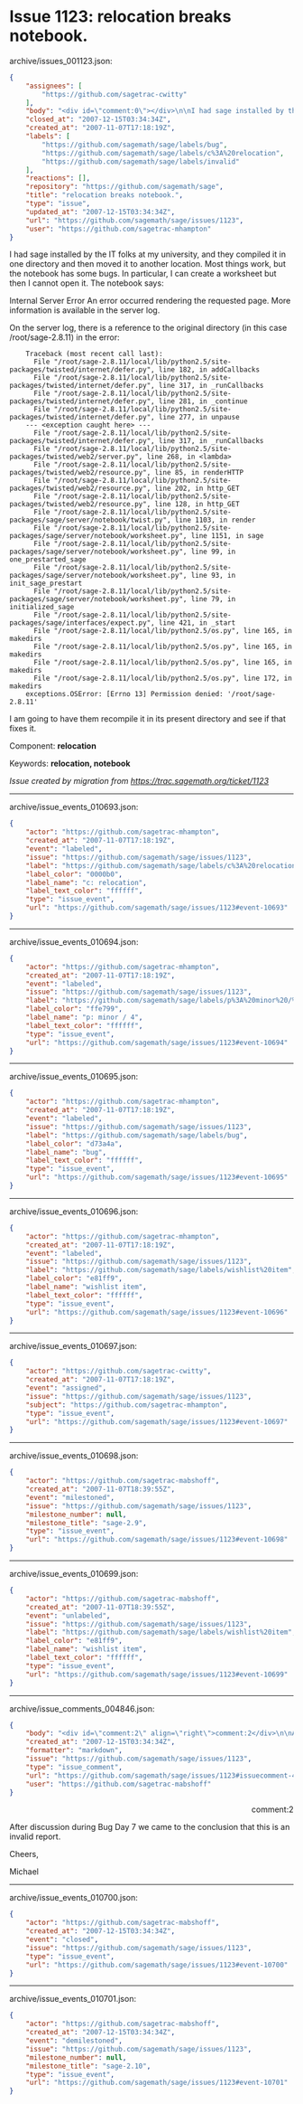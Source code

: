 # Issue 1123: relocation breaks notebook.

archive/issues_001123.json:
```json
{
    "assignees": [
        "https://github.com/sagetrac-cwitty"
    ],
    "body": "<div id=\"comment:0\"></div>\n\nI had sage installed by the IT folks at my university, and they compiled it in one directory and then moved it to another location.  Most things work, but the notebook has some bugs.  In particular, I can create a worksheet but then I cannot open it.  The notebook says:\n\nInternal Server Error\nAn error occurred rendering the requested page. More information is available in the server log.\n\nOn the server log, there is a reference to the original directory (in this case /root/sage-2.8.11) in the error:\n\n        Traceback (most recent call last):\n          File \"/root/sage-2.8.11/local/lib/python2.5/site-packages/twisted/internet/defer.py\", line 182, in addCallbacks\n          File \"/root/sage-2.8.11/local/lib/python2.5/site-packages/twisted/internet/defer.py\", line 317, in _runCallbacks\n          File \"/root/sage-2.8.11/local/lib/python2.5/site-packages/twisted/internet/defer.py\", line 281, in _continue\n          File \"/root/sage-2.8.11/local/lib/python2.5/site-packages/twisted/internet/defer.py\", line 277, in unpause\n        --- <exception caught here> ---\n          File \"/root/sage-2.8.11/local/lib/python2.5/site-packages/twisted/internet/defer.py\", line 317, in _runCallbacks\n          File \"/root/sage-2.8.11/local/lib/python2.5/site-packages/twisted/web2/server.py\", line 268, in <lambda>\n          File \"/root/sage-2.8.11/local/lib/python2.5/site-packages/twisted/web2/resource.py\", line 85, in renderHTTP\n          File \"/root/sage-2.8.11/local/lib/python2.5/site-packages/twisted/web2/resource.py\", line 202, in http_GET\n          File \"/root/sage-2.8.11/local/lib/python2.5/site-packages/twisted/web2/resource.py\", line 128, in http_GET\n          File \"/root/sage-2.8.11/local/lib/python2.5/site-packages/sage/server/notebook/twist.py\", line 1103, in render\n          File \"/root/sage-2.8.11/local/lib/python2.5/site-packages/sage/server/notebook/worksheet.py\", line 1151, in sage\n          File \"/root/sage-2.8.11/local/lib/python2.5/site-packages/sage/server/notebook/worksheet.py\", line 99, in one_prestarted_sage\n          File \"/root/sage-2.8.11/local/lib/python2.5/site-packages/sage/server/notebook/worksheet.py\", line 93, in init_sage_prestart\n          File \"/root/sage-2.8.11/local/lib/python2.5/site-packages/sage/server/notebook/worksheet.py\", line 79, in initialized_sage\n          File \"/root/sage-2.8.11/local/lib/python2.5/site-packages/sage/interfaces/expect.py\", line 421, in _start\n          File \"/root/sage-2.8.11/local/lib/python2.5/os.py\", line 165, in makedirs\n          File \"/root/sage-2.8.11/local/lib/python2.5/os.py\", line 165, in makedirs\n          File \"/root/sage-2.8.11/local/lib/python2.5/os.py\", line 165, in makedirs\n          File \"/root/sage-2.8.11/local/lib/python2.5/os.py\", line 172, in makedirs\n        exceptions.OSError: [Errno 13] Permission denied: '/root/sage-2.8.11'\n\nI am going to have them recompile it in its present directory and see if that fixes it.\n\nComponent: **relocation**\n\nKeywords: **relocation, notebook**\n\n_Issue created by migration from https://trac.sagemath.org/ticket/1123_\n\n",
    "closed_at": "2007-12-15T03:34:34Z",
    "created_at": "2007-11-07T17:18:19Z",
    "labels": [
        "https://github.com/sagemath/sage/labels/bug",
        "https://github.com/sagemath/sage/labels/c%3A%20relocation",
        "https://github.com/sagemath/sage/labels/invalid"
    ],
    "reactions": [],
    "repository": "https://github.com/sagemath/sage",
    "title": "relocation breaks notebook.",
    "type": "issue",
    "updated_at": "2007-12-15T03:34:34Z",
    "url": "https://github.com/sagemath/sage/issues/1123",
    "user": "https://github.com/sagetrac-mhampton"
}
```
<div id="comment:0"></div>

I had sage installed by the IT folks at my university, and they compiled it in one directory and then moved it to another location.  Most things work, but the notebook has some bugs.  In particular, I can create a worksheet but then I cannot open it.  The notebook says:

Internal Server Error
An error occurred rendering the requested page. More information is available in the server log.

On the server log, there is a reference to the original directory (in this case /root/sage-2.8.11) in the error:

        Traceback (most recent call last):
          File "/root/sage-2.8.11/local/lib/python2.5/site-packages/twisted/internet/defer.py", line 182, in addCallbacks
          File "/root/sage-2.8.11/local/lib/python2.5/site-packages/twisted/internet/defer.py", line 317, in _runCallbacks
          File "/root/sage-2.8.11/local/lib/python2.5/site-packages/twisted/internet/defer.py", line 281, in _continue
          File "/root/sage-2.8.11/local/lib/python2.5/site-packages/twisted/internet/defer.py", line 277, in unpause
        --- <exception caught here> ---
          File "/root/sage-2.8.11/local/lib/python2.5/site-packages/twisted/internet/defer.py", line 317, in _runCallbacks
          File "/root/sage-2.8.11/local/lib/python2.5/site-packages/twisted/web2/server.py", line 268, in <lambda>
          File "/root/sage-2.8.11/local/lib/python2.5/site-packages/twisted/web2/resource.py", line 85, in renderHTTP
          File "/root/sage-2.8.11/local/lib/python2.5/site-packages/twisted/web2/resource.py", line 202, in http_GET
          File "/root/sage-2.8.11/local/lib/python2.5/site-packages/twisted/web2/resource.py", line 128, in http_GET
          File "/root/sage-2.8.11/local/lib/python2.5/site-packages/sage/server/notebook/twist.py", line 1103, in render
          File "/root/sage-2.8.11/local/lib/python2.5/site-packages/sage/server/notebook/worksheet.py", line 1151, in sage
          File "/root/sage-2.8.11/local/lib/python2.5/site-packages/sage/server/notebook/worksheet.py", line 99, in one_prestarted_sage
          File "/root/sage-2.8.11/local/lib/python2.5/site-packages/sage/server/notebook/worksheet.py", line 93, in init_sage_prestart
          File "/root/sage-2.8.11/local/lib/python2.5/site-packages/sage/server/notebook/worksheet.py", line 79, in initialized_sage
          File "/root/sage-2.8.11/local/lib/python2.5/site-packages/sage/interfaces/expect.py", line 421, in _start
          File "/root/sage-2.8.11/local/lib/python2.5/os.py", line 165, in makedirs
          File "/root/sage-2.8.11/local/lib/python2.5/os.py", line 165, in makedirs
          File "/root/sage-2.8.11/local/lib/python2.5/os.py", line 165, in makedirs
          File "/root/sage-2.8.11/local/lib/python2.5/os.py", line 172, in makedirs
        exceptions.OSError: [Errno 13] Permission denied: '/root/sage-2.8.11'

I am going to have them recompile it in its present directory and see if that fixes it.

Component: **relocation**

Keywords: **relocation, notebook**

_Issue created by migration from https://trac.sagemath.org/ticket/1123_





---

archive/issue_events_010693.json:
```json
{
    "actor": "https://github.com/sagetrac-mhampton",
    "created_at": "2007-11-07T17:18:19Z",
    "event": "labeled",
    "issue": "https://github.com/sagemath/sage/issues/1123",
    "label": "https://github.com/sagemath/sage/labels/c%3A%20relocation",
    "label_color": "0000b0",
    "label_name": "c: relocation",
    "label_text_color": "ffffff",
    "type": "issue_event",
    "url": "https://github.com/sagemath/sage/issues/1123#event-10693"
}
```



---

archive/issue_events_010694.json:
```json
{
    "actor": "https://github.com/sagetrac-mhampton",
    "created_at": "2007-11-07T17:18:19Z",
    "event": "labeled",
    "issue": "https://github.com/sagemath/sage/issues/1123",
    "label": "https://github.com/sagemath/sage/labels/p%3A%20minor%20/%204",
    "label_color": "ffe799",
    "label_name": "p: minor / 4",
    "label_text_color": "ffffff",
    "type": "issue_event",
    "url": "https://github.com/sagemath/sage/issues/1123#event-10694"
}
```



---

archive/issue_events_010695.json:
```json
{
    "actor": "https://github.com/sagetrac-mhampton",
    "created_at": "2007-11-07T17:18:19Z",
    "event": "labeled",
    "issue": "https://github.com/sagemath/sage/issues/1123",
    "label": "https://github.com/sagemath/sage/labels/bug",
    "label_color": "d73a4a",
    "label_name": "bug",
    "label_text_color": "ffffff",
    "type": "issue_event",
    "url": "https://github.com/sagemath/sage/issues/1123#event-10695"
}
```



---

archive/issue_events_010696.json:
```json
{
    "actor": "https://github.com/sagetrac-mhampton",
    "created_at": "2007-11-07T17:18:19Z",
    "event": "labeled",
    "issue": "https://github.com/sagemath/sage/issues/1123",
    "label": "https://github.com/sagemath/sage/labels/wishlist%20item",
    "label_color": "e81ff9",
    "label_name": "wishlist item",
    "label_text_color": "ffffff",
    "type": "issue_event",
    "url": "https://github.com/sagemath/sage/issues/1123#event-10696"
}
```



---

archive/issue_events_010697.json:
```json
{
    "actor": "https://github.com/sagetrac-cwitty",
    "created_at": "2007-11-07T17:18:19Z",
    "event": "assigned",
    "issue": "https://github.com/sagemath/sage/issues/1123",
    "subject": "https://github.com/sagetrac-mhampton",
    "type": "issue_event",
    "url": "https://github.com/sagemath/sage/issues/1123#event-10697"
}
```



---

archive/issue_events_010698.json:
```json
{
    "actor": "https://github.com/sagetrac-mabshoff",
    "created_at": "2007-11-07T18:39:55Z",
    "event": "milestoned",
    "issue": "https://github.com/sagemath/sage/issues/1123",
    "milestone_number": null,
    "milestone_title": "sage-2.9",
    "type": "issue_event",
    "url": "https://github.com/sagemath/sage/issues/1123#event-10698"
}
```



---

archive/issue_events_010699.json:
```json
{
    "actor": "https://github.com/sagetrac-mabshoff",
    "created_at": "2007-11-07T18:39:55Z",
    "event": "unlabeled",
    "issue": "https://github.com/sagemath/sage/issues/1123",
    "label": "https://github.com/sagemath/sage/labels/wishlist%20item",
    "label_color": "e81ff9",
    "label_name": "wishlist item",
    "label_text_color": "ffffff",
    "type": "issue_event",
    "url": "https://github.com/sagemath/sage/issues/1123#event-10699"
}
```



---

archive/issue_comments_004846.json:
```json
{
    "body": "<div id=\"comment:2\" align=\"right\">comment:2</div>\n\nAfter discussion during Bug Day 7 we came to the conclusion that this is an invalid report.\n\nCheers,\n\nMichael",
    "created_at": "2007-12-15T03:34:34Z",
    "formatter": "markdown",
    "issue": "https://github.com/sagemath/sage/issues/1123",
    "type": "issue_comment",
    "url": "https://github.com/sagemath/sage/issues/1123#issuecomment-4846",
    "user": "https://github.com/sagetrac-mabshoff"
}
```

<div id="comment:2" align="right">comment:2</div>

After discussion during Bug Day 7 we came to the conclusion that this is an invalid report.

Cheers,

Michael



---

archive/issue_events_010700.json:
```json
{
    "actor": "https://github.com/sagetrac-mabshoff",
    "created_at": "2007-12-15T03:34:34Z",
    "event": "closed",
    "issue": "https://github.com/sagemath/sage/issues/1123",
    "type": "issue_event",
    "url": "https://github.com/sagemath/sage/issues/1123#event-10700"
}
```



---

archive/issue_events_010701.json:
```json
{
    "actor": "https://github.com/sagetrac-mabshoff",
    "created_at": "2007-12-15T03:34:34Z",
    "event": "demilestoned",
    "issue": "https://github.com/sagemath/sage/issues/1123",
    "milestone_number": null,
    "milestone_title": "sage-2.10",
    "type": "issue_event",
    "url": "https://github.com/sagemath/sage/issues/1123#event-10701"
}
```
